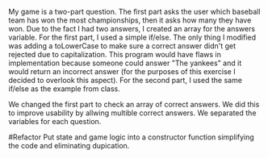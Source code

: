 My game is a two-part question. The first part asks the user which baseball team has won the most championships, then it asks how many they have won.
Due to the fact I had two answers, I created an array for the answers variable.
For the first part, I used a simple if/else. The only thing I modified was adding a toLowerCase to make sure a correct answer didn't get rejected due to capitalization. This program would have flaws in implementation because someone could answer "The yankees" and it would return an incorrect answer (for the purposes of this exercise I decided to overlook this aspect).
For the second part, I used the same if/else as the example from class.

We changed the first part to check an array of correct answers. We did this to improve usability by allwing multible correct answers. We separated the variables for each question.

#Refactor
Put state and game logic into a constructor function simplifying the code and eliminating dupication.
